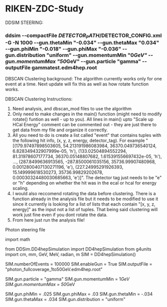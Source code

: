 # RIKEN-ZDC-Study

DDSIM STEERING:
### ddsim --compactFile $DETECTOR_PATH/$DETECTOR_CONFIG.xml -G -N 1000 --gun.thetaMin "-0.034" --gun.thetaMax "0.034" --gun.phiMin "-0.018" --gun.phiMax "-0.036" --gun.distribution "uniform" --gun.momentumMin "0*GeV" --gun.momentumMax "50*GeV" --gun.particle "gamma" --outputFile gammatest.edm4hep.root

DBSCAN Clustering background: 
The algorithm currently works only for one event at a time. Next update will fix this as well as how rotate function works. 

DBSCAN Clustering Instructions: 
1. Need analysis, and dbscan_mod files to use the algorithm
2. Only need to make changes in the main() function (might need to modify rotate() funtion as well - up to you). All lines in main() upto "Scale up HCal Energy" comment can be commented out - they are just there to get data from my file and organize it correctly. 
4. All you need to do is create a list called "event" that contains tuples with the following hit info, (x, y, z, energy, detector_tag). For example "[(179.97497898503605, 54.213191986083984, 36370.049736540124, 6.828349432907999e-05, 'h'), (133.02504894552294, 81.31978607177734, 36370.05148807682, 1.615391556697432e-05, 'h'), ..., (287.8499636913565, -287.8500061035156, 35736.99907480968, 0.0012800407130271196, 'e'), (227.24995291926393, 15.149999618530273, 35736.99829202678, 0.00030324480030685663, 'e')]". The detector tag just needs to be "e" or "h" depending on whether the hit was in the ecal or hcal for energy scaling.
5. I would also reccomend rotating the data before clustering. There is a function already in the analysis file but it needs to be modified to use it since it currently is looking for a list of lists that each contain "[x, y, z, energy]" as the input not a list of tuples. That being said clustering will work just fine even if you dont rotate the data.
6. From here just run the analysis file! 

Photon steering file

import math

from DDSim.DD4hepSimulation import DD4hepSimulation
from g4units import cm, mm, GeV, MeV, radian, m
SIM = DD4hepSimulation()

SIM.numberOfEvents = 100000
SIM.enableGun = True
SIM.outputFile = "photon_fullcoverage_1to50GeV.edm4hep.root"

SIM.gun.particle = "gamma"
SIM.gun.momentumMin = 1*GeV
SIM.gun.momentumMax = 50*GeV

SIM.gun.phiMin = .025
SIM.gun.phiMax = .03
SIM.gun.thetaMin = -.034
SIM.gun.thetaMax = .034
SIM.gun.distribution = "uniform"
